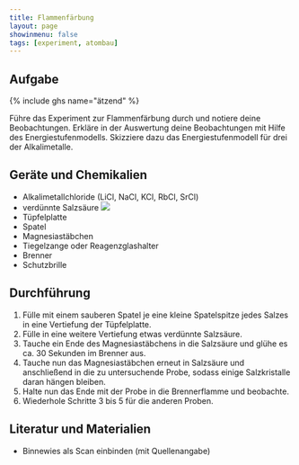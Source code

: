 ```yaml
---
title: Flammenfärbung
layout: page
showinmenu: false
tags: [experiment, atombau]
---
```


## Aufgabe

{% include ghs name="ätzend" %}

Führe das Experiment zur Flammenfärbung durch und notiere deine Beobachtungen. Erkläre in der Auswertung
deine Beobachtungen mit Hilfe des Energiestufenmodells. Skizziere dazu das Energiestufenmodell für drei der
Alkalimetalle.

## Geräte und Chemikalien

- Alkalimetallchloride (LiCl, NaCl, KCl, RbCl, SrCl)
- verdünnte Salzsäure <img src="/images/ghs/ghs_ätzend.png">
- Tüpfelplatte
- Spatel
- Magnesiastäbchen
- Tiegelzange oder Reagenzglashalter
- Brenner
- Schutzbrille

## Durchführung

1. Fülle mit einem sauberen Spatel je eine kleine Spatelspitze jedes Salzes in eine Vertiefung der Tüpfelplatte.
2. Fülle in eine weitere Vertiefung etwas verdünnte Salzsäure.
3. Tauche ein Ende des Magnesiastäbchens in die Salzsäure und glühe es ca. 30 Sekunden im Brenner aus.
4. Tauche nun das Magnesiastäbchen erneut in Salzsäure und anschließend in die zu untersuchende Probe, sodass einige
Salzkristalle daran hängen bleiben.
5. Halte nun das Ende mit der Probe in die Brennerflamme und beobachte.
6. Wiederhole Schritte 3 bis 5 für die anderen Proben.

## Literatur und Materialien

- Binnewies als Scan einbinden (mit Quellenangabe)
